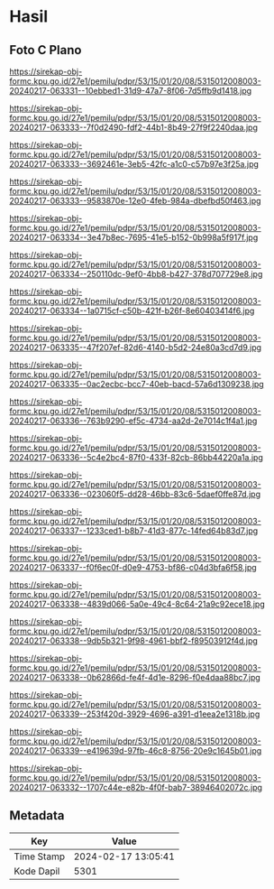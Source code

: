# Hasil

## Foto C Plano

https://sirekap-obj-formc.kpu.go.id/27e1/pemilu/pdpr/53/15/01/20/08/5315012008003-20240217-063331--10ebbed1-31d9-47a7-8f06-7d5ffb9d1418.jpg

https://sirekap-obj-formc.kpu.go.id/27e1/pemilu/pdpr/53/15/01/20/08/5315012008003-20240217-063333--7f0d2490-fdf2-44b1-8b49-27f9f2240daa.jpg

https://sirekap-obj-formc.kpu.go.id/27e1/pemilu/pdpr/53/15/01/20/08/5315012008003-20240217-063333--3692461e-3eb5-42fc-a1c0-c57b97e3f25a.jpg

https://sirekap-obj-formc.kpu.go.id/27e1/pemilu/pdpr/53/15/01/20/08/5315012008003-20240217-063333--9583870e-12e0-4feb-984a-dbefbd50f463.jpg

https://sirekap-obj-formc.kpu.go.id/27e1/pemilu/pdpr/53/15/01/20/08/5315012008003-20240217-063334--3e47b8ec-7695-41e5-b152-0b998a5f917f.jpg

https://sirekap-obj-formc.kpu.go.id/27e1/pemilu/pdpr/53/15/01/20/08/5315012008003-20240217-063334--250110dc-9ef0-4bb8-b427-378d707729e8.jpg

https://sirekap-obj-formc.kpu.go.id/27e1/pemilu/pdpr/53/15/01/20/08/5315012008003-20240217-063334--1a0715cf-c50b-421f-b26f-8e60403414f6.jpg

https://sirekap-obj-formc.kpu.go.id/27e1/pemilu/pdpr/53/15/01/20/08/5315012008003-20240217-063335--47f207ef-82d6-4140-b5d2-24e80a3cd7d9.jpg

https://sirekap-obj-formc.kpu.go.id/27e1/pemilu/pdpr/53/15/01/20/08/5315012008003-20240217-063335--0ac2ecbc-bcc7-40eb-bacd-57a6d1309238.jpg

https://sirekap-obj-formc.kpu.go.id/27e1/pemilu/pdpr/53/15/01/20/08/5315012008003-20240217-063336--763b9290-ef5c-4734-aa2d-2e7014c1f4a1.jpg

https://sirekap-obj-formc.kpu.go.id/27e1/pemilu/pdpr/53/15/01/20/08/5315012008003-20240217-063336--5c4e2bc4-87f0-433f-82cb-86bb44220a1a.jpg

https://sirekap-obj-formc.kpu.go.id/27e1/pemilu/pdpr/53/15/01/20/08/5315012008003-20240217-063336--023060f5-dd28-46bb-83c6-5daef0ffe87d.jpg

https://sirekap-obj-formc.kpu.go.id/27e1/pemilu/pdpr/53/15/01/20/08/5315012008003-20240217-063337--1233ced1-b8b7-41d3-877c-14fed64b83d7.jpg

https://sirekap-obj-formc.kpu.go.id/27e1/pemilu/pdpr/53/15/01/20/08/5315012008003-20240217-063337--f0f6ec0f-d0e9-4753-bf86-c04d3bfa6f58.jpg

https://sirekap-obj-formc.kpu.go.id/27e1/pemilu/pdpr/53/15/01/20/08/5315012008003-20240217-063338--4839d066-5a0e-49c4-8c64-21a9c92ece18.jpg

https://sirekap-obj-formc.kpu.go.id/27e1/pemilu/pdpr/53/15/01/20/08/5315012008003-20240217-063338--9db5b321-9f98-4961-bbf2-f89503912f4d.jpg

https://sirekap-obj-formc.kpu.go.id/27e1/pemilu/pdpr/53/15/01/20/08/5315012008003-20240217-063338--0b62866d-fe4f-4d1e-8296-f0e4daa88bc7.jpg

https://sirekap-obj-formc.kpu.go.id/27e1/pemilu/pdpr/53/15/01/20/08/5315012008003-20240217-063339--253f420d-3929-4696-a391-d1eea2e1318b.jpg

https://sirekap-obj-formc.kpu.go.id/27e1/pemilu/pdpr/53/15/01/20/08/5315012008003-20240217-063339--e419639d-97fb-46c8-8756-20e9c1645b01.jpg

https://sirekap-obj-formc.kpu.go.id/27e1/pemilu/pdpr/53/15/01/20/08/5315012008003-20240217-063332--1707c44e-e82b-4f0f-bab7-38946402072c.jpg


## Metadata

| Key        | Value               |
| ---------- | ------------------- |
| Time Stamp | 2024-02-17 13:05:41 |
| Kode Dapil | 5301                |



